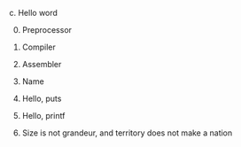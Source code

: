 c. Hello word

0. Preprocessor

1. Compiler

2. Assembler

3. Name

4. Hello, puts

5. Hello, printf

6. Size is not grandeur, and territory does not make a nation

